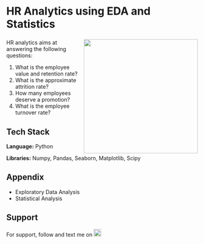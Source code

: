 # HR Analytics using EDA and Statistics

###

<img align="right" height="300" src="https://export-download.canva.com/j0g_k/DAFgolj0g_k/371/0-2874814717291161132.gif?X-Amz-Algorithm=AWS4-HMAC-SHA256&X-Amz-Credential=AKIAJHKNGJLC2J7OGJ6Q%2F20230602%2Fus-east-1%2Fs3%2Faws4_request&X-Amz-Date=20230602T103951Z&X-Amz-Expires=91081&X-Amz-Signature=351bef36a70997965a00f3738ac06a7580207f7f83ba35abcea3fa0630785d41&X-Amz-SignedHeaders=host&response-content-disposition=attachment%3B%20filename%2A%3DUTF-8%27%27World%2520Cancer%2520Day.gif&response-expires=Sat%2C%2003%20Jun%202023%2011%3A57%3A52%20GMT"/>

###

HR analytics aims at answering the following questions:
1. What is the employee value and retention rate?
2. What is the approximate attrition rate?
3. How many employees deserve a promotion?
4. What is the employee turnover rate?


## Tech Stack

**Language:** Python

**Libraries:** Numpy, Pandas, Seaborn, Matplotlib, Scipy


## Appendix

* Exploratory Data Analysis
* Statistical Analysis

## Support

For support, follow and text me on </a>
    <a href="https://www.linkedin.com/in/tajamulk2/" target="_blank">
    <img src="https://img.shields.io/static/v1?message=LinkedIn&logo=linkedin&label=&color=0077B5&logoColor=white&labelColor=&style=plastic" height="20" alt="linkedin logo"  />
  </a>


